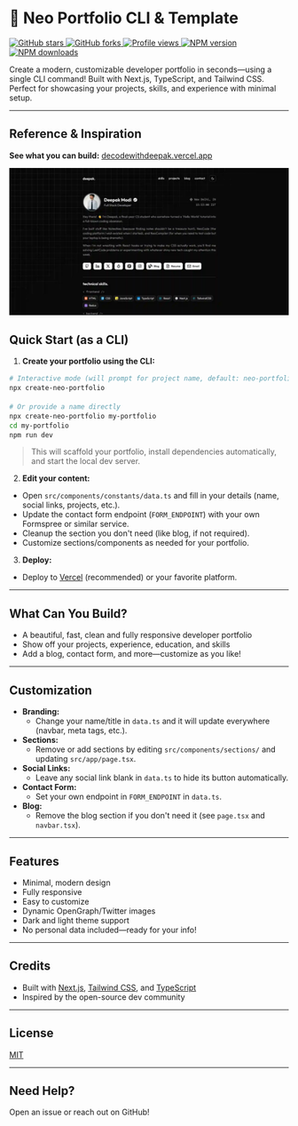 # 🚀 Neo Portfolio CLI & Template

<p align="left">
  <a href="https://github.com/decodewithdeepak/create-neo-portfolio/stargazers" target="_blank">
    <img src="https://img.shields.io/github/stars/decodewithdeepak/create-neo-portfolio?style=social" alt="GitHub stars" />
  </a>
  <a href="https://github.com/decodewithdeepak/create-neo-portfolio/network/members" target="_blank">
    <img src="https://img.shields.io/github/forks/decodewithdeepak/create-neo-portfolio?style=social" alt="GitHub forks" />
  </a>
  <a href="https://github.com/decodewithdeepak/create-neo-portfolio" target="_blank">
    <img src="https://komarev.com/ghpvc/?username=decodewithdeepak&label=Views&color=blue&style=flat" alt="Profile views" />
  </a>
  <a href="https://www.npmjs.com/package/create-neo-portfolio" target="_blank">
    <img src="https://img.shields.io/npm/v/create-neo-portfolio?color=cb3837&logo=npm" alt="NPM version" />
  </a>
  <a href="https://www.npmjs.com/package/create-neo-portfolio" target="_blank">
    <img src="https://img.shields.io/npm/dt/create-neo-portfolio?color=cb3837&logo=npm" alt="NPM downloads" />
  </a>
</p>

Create a modern, customizable developer portfolio in seconds—using a single CLI command! Built with Next.js, TypeScript, and Tailwind CSS. Perfect for showcasing your projects, skills, and experience with minimal setup.

---

## Reference & Inspiration

**See what you can build:** [decodewithdeepak.vercel.app](https://decodewithdeepak.vercel.app)

<p align="center">
  <img src="./public/example.webp" alt="Demo Screenshot" width="700" />
</p>

## Quick Start (as a CLI)

1. **Create your portfolio using the CLI:**

```bash
# Interactive mode (will prompt for project name, default: neo-portfolio)
npx create-neo-portfolio

# Or provide a name directly
npx create-neo-portfolio my-portfolio
cd my-portfolio
npm run dev
```

> This will scaffold your portfolio, install dependencies automatically, and start the local dev server.

2. **Edit your content:**

- Open `src/components/constants/data.ts` and fill in your details (name, social links, projects, etc.).
- Update the contact form endpoint (`FORM_ENDPOINT`) with your own Formspree or similar service.
- Cleanup the section you don't need (like blog, if not required).
- Customize sections/components as needed for your portfolio.

3. **Deploy:**

- Deploy to [Vercel](https://vercel.com/import) (recommended) or your favorite platform.

---

## What Can You Build?

- A beautiful, fast, clean and fully responsive developer portfolio
- Show off your projects, experience, education, and skills
- Add a blog, contact form, and more—customize as you like!

---

## Customization

- **Branding:**
  - Change your name/title in `data.ts` and it will update everywhere (navbar, meta tags, etc.).
- **Sections:**
  - Remove or add sections by editing `src/components/sections/` and updating `src/app/page.tsx`.
- **Social Links:**
  - Leave any social link blank in `data.ts` to hide its button automatically.
- **Contact Form:**
  - Set your own endpoint in `FORM_ENDPOINT` in `data.ts`.
- **Blog:**
  - Remove the blog section if you don't need it (see `page.tsx` and `navbar.tsx`).

---

## Features

- Minimal, modern design
- Fully responsive
- Easy to customize
- Dynamic OpenGraph/Twitter images
- Dark and light theme support
- No personal data included—ready for your info!

---

## Credits

- Built with [Next.js](https://nextjs.org/), [Tailwind CSS](https://tailwindcss.com/), and [TypeScript](https://www.typescriptlang.org/)
- Inspired by the open-source dev community

---

## License

[MIT](LICENSE)

---

## Need Help?

Open an issue or reach out on GitHub!